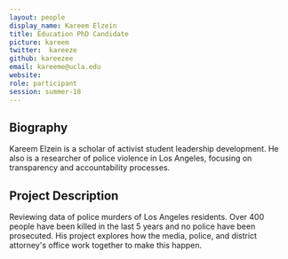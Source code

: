 ```yaml
---
layout: people
display_name: Kareem Elzein
title: Education PhD Candidate
picture: kareem
twitter:  kareeze
github: kareezee
email: kareeme@ucla.edu
website: 
role: participant
session: summer-18
---
```

## Biography
Kareem Elzein is a scholar of activist student leadership development. He also is a researcher of police violence in Los Angeles, focusing on transparency and accountability processes. 
## Project Description
Reviewing data of police murders of Los Angeles residents. Over 400 people have been killed in the last 5 years and no police have been prosecuted. His project explores how the media, police, and district attorney's office work together to make this happen.  